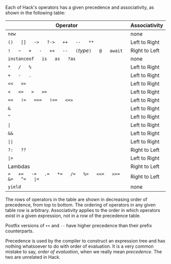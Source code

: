 Each of Hack's operators has a given precedence and associativity, as shown in the following table:

Operator | Associativity
------------ | ---------                            
`new`  | none
`()   []   ->   ?->   ++   --   **` | Left to Right
`!   ~   +   -   ++   --   (`*type*`)   @   await`	| Right to Left
`instanceof   is   as   ?as` | none
`*   /   %`	| Left to Right
`+   -   .`	| Left to Right
`<<   >>`	| Left to Right
`<   <=   >   >=`	| Left to Right
`==   !=   ===   !==   <=>`	| Left to Right
`&`	| Left to Right
`^`	| Left to Right
`\|`	| Left to Right
`&&`    | Left to Right
`\|\|`    | Left to Right
`?:   ??`	| Right to Left
`\|>`	| Left to Right
Lambdas     | Right to Left
`=   +=   -=   .=   *=   /=   %=   <<=   >>=   &=   ^=   \|=`	| Right to Left
`yield`	| none

The rows of operators in the table are shown in decreasing order of precedence, from top to bottom.  The ordering of operators in any 
given table row is arbitrary.  Associativity applies to the order in which operators exist in a given expression, not in a row of the precedence table.

Postfix versions of `++` and `--` have higher precedence than their prefix counterparts.

Precedence is used by the compiler to construct an expression tree and has nothing whatsoever to do with order of evaluation.  It 
is a very common mistake to say, *order of evaluation*, when we really mean *precedence*. The two are unrelated in Hack.
